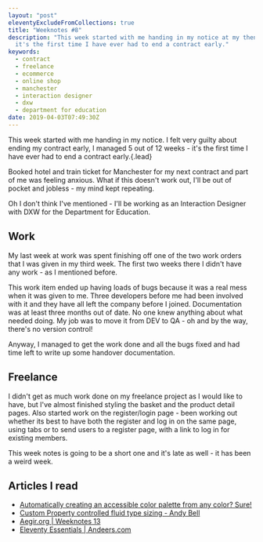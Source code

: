 ```yaml
---
layout: "post"
eleventyExcludeFromCollections: true
title: "Weeknotes #8"
description: "This week started with me handing in my notice at my then-current contract. I felt very guilty about ending my contract early, I managed 5 weeks out of 12 -
  it's the first time I have ever had to end a contract early."
keywords:
  - contract
  - freelance
  - ecommerce
  - online shop
  - manchester
  - interaction designer
  - dxw
  - department for education
date: 2019-04-03T07:49:30Z
---
```

This week started with me handing in my notice. I felt very guilty about ending my contract early, I managed 5 out of 12 weeks - it's the first time I have ever had to end a contract early.{.lead}

Booked hotel and train ticket for Manchester for my next contract and part of me was feeling anxious. What if this doesn't work out, I'll be out of pocket and jobless - my mind kept repeating.

Oh I don't think I've mentioned - I'll be working as an Interaction Designer with DXW for the Department for Education.

## Work
My last week at work was spent finishing off one of the two work orders that I was given in my third week. The first two weeks there I didn't have any work - as I mentioned before.

This work item ended up having loads of bugs because it was a real mess when it was given to me. Three developers before me had been involved with it and they have all left the company before I joined. Documentation was at least three months out of date. No one knew anything about what needed doing. My job was to move it from DEV to QA - oh and by the way, there's no version control!

Anyway, I managed to get the work done and all the bugs fixed and had time left to write up some handover documentation.

## Freelance
I didn't get as much work done on my freelance project as I would like to have, but I've almost finished styling the basket and the product detail pages. Also started work on the register/login page - been working out whether its best to have both the register and log in on the same page, using tabs or to send users to a register page, with a link to log in for existing members.

This week notes is going to be a short one and it's late as well - it has been a weird week.

## Articles I read
- [Automatically creating an accessible color palette from any color? Sure!](https://medium.com/confrere/automatically-creating-an-accessible-color-palette-from-any-color-sure-e735c3f2f45e "Automatically creating an accessible color palette from any color? Sure")
- [Custom Property controlled fluid type sizing - Andy Bell](https://archive.hankchizljaw.com/wrote/custom-property-controlled-fluid-type-sizing/ "Custom Property controlled fluid type sizing - Andy Bell")
- [Aegir.org | Weeknotes 13](https://web.archive.org/web/20240303131055/http://aegir.org/words/weeknotes-13 "Aegir.org | Weeknotes 13")
- [Eleventy Essentials | Andeers.com](https://andeers.com/2019/03/eleventy-essentials/ "Eleventy Essentials | Andeers.com")
